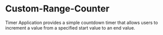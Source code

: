 # Custom-Range-Counter
Timer Application provides a simple countdown timer that allows users to increment a value from a specified start value to an end value.
